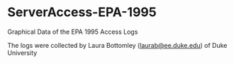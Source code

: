 # ServerAccess-EPA-1995
Graphical Data of the EPA 1995 Access Logs

The logs were collected by Laura Bottomley (laurab@ee.duke.edu) of Duke University
